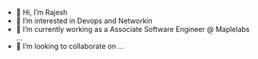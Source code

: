 - 👋 Hi, I’m Rajesh
- 👀 I’m interested in Devops and Networkin
- 🌱 I’m currently working as a Associate Software Engineer @ Maplelabs ...
- 💞️ I’m looking to collaborate on ...

<!---
rajeshv-maplelabs/rajeshv-maplelabs is a ✨ special ✨ repository because its `README.md` (this file) appears on your GitHub profile.
You can click the Preview link to take a look at your changes.
--->
